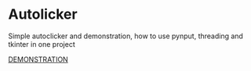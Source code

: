 # Autolicker
Simple autoclicker and demonstration, how to use pynput, threading and tkinter in one project

[DEMONSTRATION](https://www.youtube.com/watch?v=ogu2Kmmey2s&feature=youtu.be)
